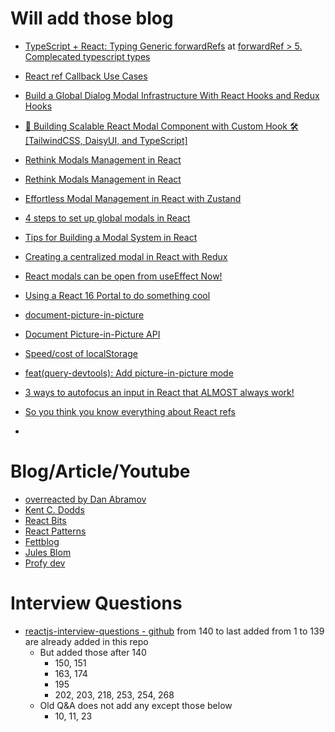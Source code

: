 # Will add those blog
* [TypeScript + React: Typing Generic forwardRefs](https://fettblog.eu/typescript-react-generic-forward-refs/)
  at [forwardRef > 5. Complecated typescript types](ref/forwardRef.md)
* [React ref Callback Use Cases](https://julesblom.com/writing/ref-callback-use-cases#user-content-fn-refescapehatch)


* [Build a Global Dialog Modal Infrastructure With React Hooks and Redux Hooks](https://betterprogramming.pub/global-dialog-modal-infrastructure-with-react-hooks-and-redux-hooks-1b6bedd052a6)
* [🚀 Building Scalable React Modal Component with Custom Hook 🛠️ [TailwindCSS, DaisyUI, and TypeScript]](https://medium.com/techverito/building-scalable-react-modal-component-with-custom-hook-%EF%B8%8F-tailwindcss-daisyui-and-ae12fbd7521c)
* [Rethink Modals Management in React](https://medium.com/ebaytech/rethink-modals-management-in-react-cf3b6804223d)
* [Rethink Modals Management in React](https://innovation.ebayinc.com/tech/engineering/rethink-modals-management-in-react/)
* [Effortless Modal Management in React with Zustand](https://medium.com/@selvakumar_P/effortless-modal-management-in-react-with-zustand-2e99dc876a82)
* [4 steps to set up global modals in React](https://opensource.com/article/21/5/global-modals-react)
* [Tips for Building a Modal System in React](https://tips.rstankov.com/p/tips-for-building-modal-system-in)
* [Creating a centralized modal in React with Redux](https://andremonteiro.pt/react-redux-modal/)
* [React modals can be open from useEffect Now!](https://medium.com/@FrameMuse/react-modals-management-is-done-right-d44805d517b)


* [Using a React 16 Portal to do something cool](https://david-gilbertson.medium.com/using-a-react-16-portal-to-do-something-cool-2a2d627b0202)
* [document-picture-in-picture](https://github.com/WICG/document-picture-in-picture)
* [Document Picture-in-Picture API](https://developer.mozilla.org/en-US/docs/Web/API/Document_Picture-in-Picture_API)
* [Speed/cost of localStorage](https://stackoverflow.com/questions/8074218/speed-cost-of-localstorage)
* [feat(query-devtools): Add picture-in-picture mode](https://github.com/TanStack/query/pull/6931)

* [3 ways to autofocus an input in React that ALMOST always work!](https://blog.maisie.ink/react-ref-autofocus/)
* [So you think you know everything about React refs](https://thoughtspile.github.io/2021/05/17/everything-about-react-refs/)
*

# Blog/Article/Youtube
* [overreacted by Dan Abramov](https://overreacted.io/)
* [Kent C. Dodds](https://kentcdodds.com/blog)
* [React Bits](https://vasanthk.gitbooks.io/react-bits/)
* [React Patterns](https://reactpatterns.com/)
* [Fettblog](https://fettblog.eu/)
* [Jules Blom](https://julesblom.com/)
* [Profy dev](https://www.youtube.com/@profydev)


# Interview Questions
* [reactjs-interview-questions - github](https://github.com/sudheerj/reactjs-interview-questions) from 140 to last added
  from 1 to 139 are already added in this repo
  * But added those after 140 
    * 150, 151
    * 163, 174
    * 195
    * 202, 203, 218, 253, 254, 268
  * Old Q&A does not add any except those below
    * 10, 11, 23
